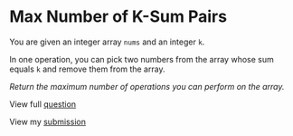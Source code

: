# **Max Number of K-Sum Pairs**

You are given an integer array `nums` and an integer `k`.

In one operation, you can pick two numbers from the array whose sum equals `k` and remove them from the array.

_Return the maximum number of operations you can perform on the array._

View full [question](https://leetcode.com/problems/max-number-of-k-sum-pairs?envType=study-plan-v2&envId=leetcode-75)

View my [submission](https://leetcode.com/problems/max-number-of-k-sum-pairs/submissions/1481388904)
